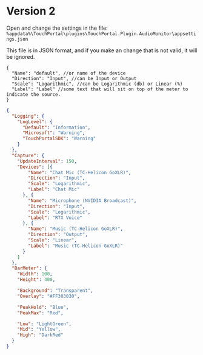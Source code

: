 # Version 2

Open and change the settings in the file: `%appdata%\TouchPortal\plugins\TouchPortal.Plugin.AudioMonitor\appsettings.json`

This file is in JSON format, and if you make an change that is not valid, it will be ignored.

```
{
  "Name": "default", //or name of the device
  "Direction": "Input", //can be Input or Output
  "Scale": "Logarithmic", //can be Logarithmic (db) or Linear (%)
  "Label": "Label" //some text that will sit on top of the meter to indicate the source.
}
```

```json
{
  "Logging": {
    "LogLevel": {
      "Default": "Information",
      "Microsoft": "Warning",
      "TouchPortalSDK": "Warning"
    }
  },
  "Capture": {
    "UpdateInterval": 150,
    "Devices": [{
        "Name": "Chat Mic (TC-Helicon GoXLR)",
        "Direction": "Input",
        "Scale": "Logarithmic",
        "Label": "Chat Mic"
      }, {
        "Name": "Microphone (NVIDIA Broadcast)",
        "Direction": "Input",
        "Scale": "Logarithmic",
        "Label": "RTX Voice"
      }, {
        "Name": "Music (TC-Helicon GoXLR)",
        "Direction": "Output",
        "Scale": "Linear",
        "Label": "Music (TC-Helicon GoXLR)"
      }
    ]
  },
  "BarMeter": {
    "Width": 100,
    "Height": 400,

    "Background": "Transparent",
    "Overlay": "#FF303030",

    "PeakHold": "Blue",
    "PeakMax": "Red",

    "Low": "LightGreen",
    "Mid": "Yellow",
    "High": "DarkRed"
  }
}
```